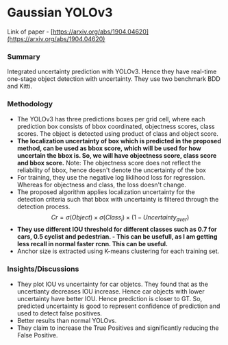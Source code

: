 # Gaussian YOLOv3

Link of paper - [https://arxiv.org/abs/1904.04620](https://arxiv.org/abs/1904.04620)

### Summary

Integrated uncertainty prediction with YOLOv3. Hence they have real-time one-stage object detection with uncertainty. They use two benchmark BDD and Kitti. 

### Methodology 

* The YOLOv3 has three predictions boxes per grid cell, where each prediction box consists of bbox coordinated, objectness scores, class scores. The object is detected using product of class and object score. 
* **The localization uncertainty of box which is predicted in the proposed method, can be used as bbox score, which will be used for how uncertain the bbox is. So, we will have objectness score, class score and bbox score.**  Note: The objectness score does not reflect the reliability of bbox, hence doesn't denote the uncertainty of the box
* For training, they use the negative log liklihood loss for regression. Whereas for objectness and class, the loss doesn't change. 
* The proposed algorithm applies localization uncertainty for the detection criteria such that bbox with uncertainty is filtered through the detection process.  $$Cr = \sigma(Object) \times \sigma(Class_i) \times(1-Uncertainty_{aver}) $$ 
* **They use different IOU threshold for different classes such as 0.7 for cars, 0.5 cyclist and pedestrian.  - This can be usefull, as I am getting less recall in normal faster rcnn. This can be useful.** 
* Anchor size is extracted using K-means clustering for each training set. 

### Insights/Discussions

* They plot IOU vs uncertainty for car objetcs. They found that as the uncertianty decreases IOU increase. Hence car objects with lower uncertainty  have better IOU. Hence prediction is closer to GT.  So, predicted uncertainty is good to represent confidence of prediction and used to detect false positives.
* Better results than normal YOLOvs. 
* They claim to increase the True Positives and significantly reducing the False Positive. 

